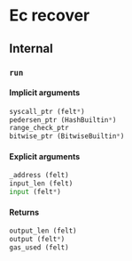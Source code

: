 



# Ec recover

## Internal

### `run`
  

#### Implicit arguments
  
```python  
syscall_ptr (felt*)  
pedersen_ptr (HashBuiltin*)  
range_check_ptr  
bitwise_ptr (BitwiseBuiltin*)  
```
#### Explicit arguments
  
```python  
_address (felt)  
input_len (felt)  
input (felt*)  
```
#### Returns
  
```python  
output_len (felt)  
output (felt*)  
gas_used (felt)  
```